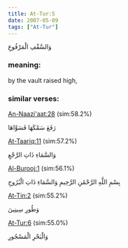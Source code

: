 ```yaml
---
title: At-Tur:5
date: 2007-05-09
tags: ["At-Tur"]
---
```

وَالسَّقْفِ الْمَرْفُوعِ
### meaning: 
by the vault raised high,
### similar verses: 

[An-Naazi'aat:28](/79/28) (sim:58.2%)

رَفَعَ سَمْكَهَا فَسَوَّاهَا

[At-Taariq:11](/86/11) (sim:57.2%)

وَالسَّمَاءِ ذَاتِ الرَّجْعِ

[Al-Burooj:1](/85/1) (sim:56.1%)

بِسْمِ اللَّهِ الرَّحْمَٰنِ الرَّحِيمِ وَالسَّمَاءِ ذَاتِ الْبُرُوجِ

[At-Tin:2](/95/2) (sim:55.2%)

وَطُورِ سِينِينَ

[At-Tur:6](/52/6) (sim:55.0%)

وَالْبَحْرِ الْمَسْجُورِ
